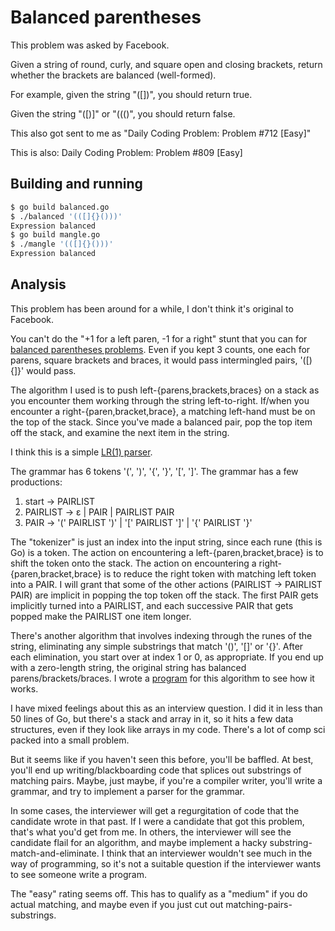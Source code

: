 # Balanced parentheses


This problem was asked by Facebook.

Given a string of round, curly, and square open and closing brackets,
return whether the brackets are balanced (well-formed).

For example, given the string "([])[]({})", you should return true.

Given the string "([)]" or "((()", you should return false.

This also got sent to me as "Daily Coding Problem: Problem #712 [Easy]"

This is also: Daily Coding Problem: Problem #809 [Easy] 

## Building and running

```sh
$ go build balanced.go
$ ./balanced '(([]{}()))'
Expression balanced
$ go build mangle.go
$ ./mangle '(([]{}()))'
Expression balanced
```

## Analysis

This problem has been around for a while,
I don't think it's original to Facebook.

You can't do the "+1 for a left paren, -1 for a right"
stunt that you can for [balanced parentheses problems](https://github.com/bediger4000/binary-tree-odd-string-rep#iteration-3).
Even if you kept 3 counts, one each for parens, square brackets and braces,
it would pass intermingled pairs, '([){]}' would pass.

The algorithm I used is to push left-{parens,brackets,braces} on a stack
as you encounter them working through the string left-to-right.
If/when you encounter a right-{paren,bracket,brace},
a matching left-hand must be on the top of the stack.
Since you've made a balanced pair, pop the top item off the stack,
and examine the next item in the string.

I think this is a simple [LR(1) parser](https://en.wikipedia.org/wiki/LR_parser).

The grammar has 6 tokens '(', ')', '{', '}', '[', ']'.
The grammar has a few productions:

1. start &rarr; PAIRLIST
2. PAIRLIST &rarr; &epsilon; | PAIR | PAIRLIST PAIR
3. PAIR &rarr; '(' PAIRLIST ')' | '[' PAIRLIST ']' | '{' PAIRLIST '}'

The "tokenizer" is just an index into the input string,
since each rune (this is Go) is a token.
The action on encountering a left-{paren,bracket,brace} is to shift the
token onto the stack.
The action on encountering a right-{paren,bracket,brace} is to reduce
the right token with matching left token into a PAIR.
I will grant that some of the other actions (PAIRLIST &rarr; PAIRLIST PAIR)
are implicit in popping the top token off the stack.
The first PAIR gets implicitly turned into a PAIRLIST,
and each successive PAIR that gets popped make the PAIRLIST one item longer.

There's another algorithm that involves indexing through the runes
of the string, eliminating any simple substrings that match '()', '[]' or '{}'.
After each elimination, you start over at index 1 or 0, as appropriate.
If you end up with a zero-length string,
the original string has balanced parens/brackets/braces.
I wrote a [program](mangle.go) for this algorithm to see how it works.

I have mixed feelings about this as an interview question.
I did it in less than 50 lines of Go,
but there's a stack and array in it,
so it hits a few data structures,
even if they look like arrays in my code.
There's a lot of comp sci packed into a small problem.

But it seems like if you haven't seen this before,
you'll be baffled.
At best, you'll end up writing/blackboarding code that splices
out substrings of matching pairs.
Maybe, just maybe, if you're a compiler writer,
you'll write a grammar,
and try to implement a parser for the grammar.

In some cases, the interviewer will get a regurgitation of code
that the candidate wrote in that past.
If I were a candidate that got this problem,
that's what you'd get from me.
In others, the interviewer will see the candidate flail for an algorithm,
and maybe implement a hacky substring-match-and-eliminate.
I think that an interviewer wouldn't see much in the way of programming,
so it's not a suitable question if the interviewer wants to see someone
write a program.

The "easy" rating seems off.
This has to qualify as a "medium" if you do actual matching,
and maybe even if you just cut out matching-pairs-substrings.
